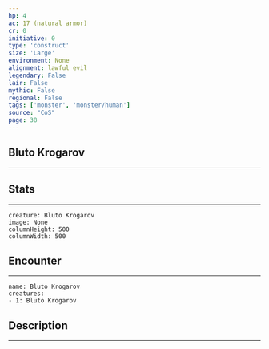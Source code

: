 ```yaml
---
hp: 4
ac: 17 (natural armor)
cr: 0
initiative: 0
type: 'construct'    
size: 'Large'
environment: None
alignment: lawful evil
legendary: False
lair: False
mythic: False
regional: False
tags: ['monster', 'monster/human']
source: "CoS"
page: 38
---
```


## Bluto Krogarov
---



## Stats
---

```statblock
creature: Bluto Krogarov
image: None
columnHeight: 500
columnWidth: 500
```

## Encounter
---

```encounter-table
name: Bluto Krogarov
creatures:
- 1: Bluto Krogarov
```

## Description
---




